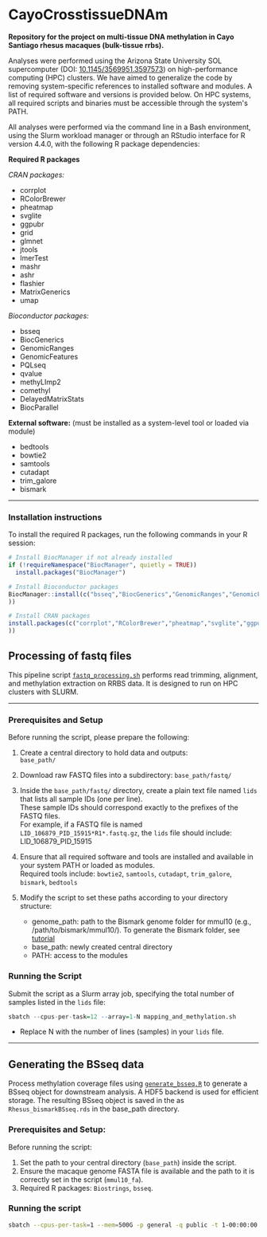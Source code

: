 # CayoCrosstissueDNAm
**Repository for the project on multi-tissue DNA methylation in Cayo Santiago rhesus macaques (bulk-tissue rrbs).**

Analyses were performed using the Arizona State University SOL supercomputer (DOI: [10.1145/3569951.3597573](https://doi.org/10.1145/3569951.3597573)) on high-performance computing (HPC) clusters. We have aimed to generalize the code by removing system-specific references to installed software and modules. A list of required software and versions is provided below. On HPC systems, all required scripts and binaries must be accessible through the system's PATH.

All analyses were performed via the command line in a Bash environment, using the Slurm workload manager or through an RStudio interface for R version 4.4.0, with the following R package dependencies:

**Required R packages**

*CRAN packages:*
- corrplot  
- RColorBrewer  
- pheatmap  
- svglite  
- ggpubr  
- grid  
- glmnet  
- jtools  
- lmerTest  
- mashr  
- ashr  
- flashier  
- MatrixGenerics  
- umap  

*Bioconductor packages:*
- bsseq  
- BiocGenerics  
- GenomicRanges  
- GenomicFeatures  
- PQLseq  
- qvalue  
- methyLImp2  
- comethyl  
- DelayedMatrixStats  
- BiocParallel  

**External software:** (must be installed as a system-level tool or loaded via module)
- bedtools
- bowtie2  
- samtools  
- cutadapt  
- trim_galore  
- bismark 

---

### Installation instructions

To install the required R packages, run the following commands in your R session:

```r
# Install BiocManager if not already installed
if (!requireNamespace("BiocManager", quietly = TRUE))
  install.packages("BiocManager")

# Install Bioconductor packages
BiocManager::install(c("bsseq","BiocGenerics","GenomicRanges","GenomicFeatures","PQLseq","qvalue","methyLImp2","comethyl","DelayedMatrixStats","BiocParallel"
))

# Install CRAN packages
install.packages(c("corrplot","RColorBrewer","pheatmap","svglite","ggpubr","grid","glmnet","jtools","lmerTest","mashr","ashr","flashier","MatrixGenerics","umap"
))
```

## Processing of fastq files

This pipeline script [`fastq_processing.sh`](https://github.com/BaptisteSadoughi/CayoCrosstissueDNAm/blob/main/Bioinformatic%20and%20R%20scripts/fastq_processing.sh) performs read trimming, alignment, and methylation extraction on RRBS data. It is designed to run on HPC clusters with SLURM.

---

### Prerequisites and Setup

Before running the script, please prepare the following:

1. Create a central directory to hold data and outputs:  
   `base_path/`

2. Download raw FASTQ files into a subdirectory:
   `base_path/fastq/`

3. Inside the `base_path/fastq/` directory, create a plain text file named `lids` that lists all sample IDs (one per line).  
   These sample IDs should correspond exactly to the prefixes of the FASTQ files.  
   For example, if a FASTQ file is named `LID_106879_PID_15915*R1*.fastq.gz`, the `lids` file should include:  
   LID_106879_PID_15915

4. Ensure that all required software and tools are installed and available in your system PATH or loaded as modules.  
   Required tools include: `bowtie2`, `samtools`, `cutadapt`, `trim_galore`, `bismark`, `bedtools`  

5. Modify the script to set these paths according to your directory structure:
   - genome_path: path to the Bismark genome folder for mmul10 (e.g., /path/to/bismark/mmul10/). To generate the Bismark folder, see [tutorial](https://felixkrueger.github.io/Bismark/bismark/genome_preparation/) 
   - base_path: newly created central directory  
   - PATH: access to the modules

### Running the Script

Submit the script as a Slurm array job, specifying the total number of samples listed in the `lids` file:

```r
sbatch --cpus-per-task=12 --array=1-N mapping_and_methylation.sh
```

- Replace N with the number of lines (samples) in your `lids` file.  

---

## Generating the BSseq data

Process methylation coverage files using [`generate_bsseq.R`](https://github.com/BaptisteSadoughi/CayoCrosstissueDNAm/blob/main/Bioinformatic%20and%20R%20scripts/generate_bsseq.R) to generate a BSseq object for downstream analysis. A HDF5 backend is used for efficient storage. The resulting BSseq object is saved in the  as `Rhesus_bismarkBSseq.rds` in the base_path directory.

### Prerequisites and Setup:
Before running the script:

1. Set the path to your central directory (`base_path`) inside the script.
2. Ensure the macaque genome FASTA file is available and the path to it is correctly set in the script (`mmul10_fa`).
3. Required R packages: `Biostrings`, `bsseq`.

### Running the script

```bash
sbatch --cpus-per-task=1 --mem=500G -p general -q public -t 1-00:00:00 /path/to/generate_bsseq.R
